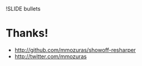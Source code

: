 !SLIDE bullets
# Thanks! #

* http://github.com/mmozuras/showoff-resharper
* http://twitter.com/mmozuras
